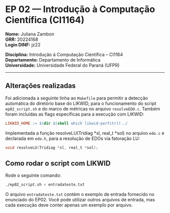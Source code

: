 # EP 02 — Introdução à Computação Científica (CI1164)

**Nome:** Juliana Zambon  
**GRR:** 20224168  
**Login DINF:** jz22

**Disciplina:** Introdução à Computação Científica – CI1164  
**Departamento:** Departamento de Informática  
**Universidade:** Universidade Federal do Paraná (UFPR)

---

## Alterações realizadas
Foi adicionada a seguinte linha ao `Makefile` para permitir a detecção
automática do diretório base do LIKWID, para o funcionamento do script
`ep02_script.sh` e do marco de métricas no arquivo `resolveEDO.c`. 
Também foram incluídas as flags específicas para a execução com LIKWID:

```makefile
LIKWID_HOME := $(dir $(shell which likwid-perfctr))../
```


Implementada a função resolveLU(Tridiag *sl, real_t *sol) no arquivo `edo.c`
e declarada em `edo.h`, para a resolução de EDOs via fatoração LU:

```edo.h
void resolveLU(Tridiag *sl, real_t *sol);
```


## Como rodar o script com LIKWID

Rode o seguinte comando:

```ep02_script.sh
./ep02_script.sh < entradateste.txt
```

O arquivo `entradateste.txt` contém o exemplo de entrada fornecido no enunciado do EP02.
Você pode utilizar outros arquivos de entrada, mas cada execução deve conter apenas um exemplo por arquivo.


